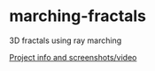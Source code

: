 # marching-fractals
3D fractals using ray marching

[Project info and screenshots/video](https://courses.cs.ut.ee/2020/cg/fall/Main/Project-3DFractals)
